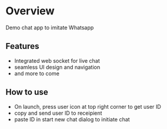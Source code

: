 # Overview

Demo chat app to imitate Whatsapp

## Features

- Integrated web socket for live chat
- seamless UI design and navigation
- and more to come

## How to use

- On launch, press user icon at top right corner to get user ID
- copy and send user ID to receipient
- paste ID in start new chat dialog to initiate chat